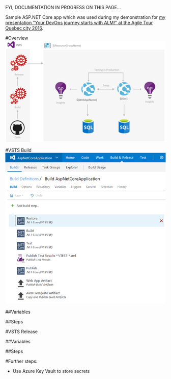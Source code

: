 FYI, DOCUMENTATION IN PROGRESS ON THIS PAGE...

Sample ASP.NET Core app which was used during my demonstration for [my presentation "Your DevOps journey starts with ALM!" at the Agile Tour Quebec city 2016](http://aka.ms/mabenoit-atq2016).

#Overview
![Workflow Overview](/docs/Overview.PNG)

#VSTS Build
![Build Overview](/docs/Build.PNG)

##Variables

##Steps 

#VSTS Release

##Variables

##Steps 

#Further steps:
- Use Azure Key Vault to store secrets